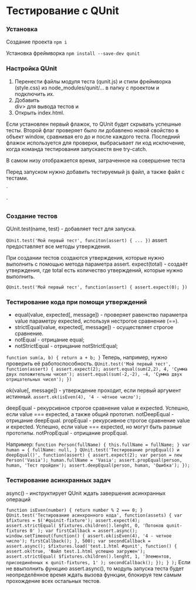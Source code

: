 [//]: # (# = h1)
[//]: # (`...` = code)
[//]: # (> = цитата)
[//]: # (*,-,+ Ненумерованный список)
# Тестирование с QUnit

### Установка
Создание проекта
```npm i```

Установка фреймворка
```npm install --save-dev qunit```

### Настройка QUnit
1. Перенести файлы модуля теста (qunit.js) и стили фреймворка (style.css) из node_modules/qunit/... в папку с проектом и подключить их.
2. Добавить <div id = "qunit"></div>div> для вывода тестов и <div id="qunit-fixture"></div>
3. Открыть index.html.

Если установлен первый флажок, то QUnit будет скрывать успешные тесты.
Второй флаг проверяет было ли добавлено новой свойство в объект window, сравнивая его до и после каждого теста.
Последний флажок используется для проверки, выбрасывает ли код исключение, когда команда тестирования запускаестя вне try-catch.

В самом низу отображается время, затраченное на совершение теста

Перед запуском нужно добавить тестируемый js файл, а также файл с тестами.

`<script src="code.js"></script>
<script src="qunit.js"></script>
<script src="tests.js"></script>`

### Создание тестов

QUnit.test(name, test) - добавляет тест для запуска.

`QUnit.test('Мой первый тест', funciton(assert) {
  ...
})`
assert предоставляет все методы утверждения.

При создании тестов создаются утверждения, которые нужно выполнить с помощью метода параметра assert.
expect(total) - создаёт утверждения, где total есть количество утверждений, которые нужно выполнить.

`QUnit.test('Мой первый тест', function(assert) {
  assert.expect(0);
})`

### Тестирование кода при помощи утверждений

* equal(value, expected[, message]) - проверяет равенство параметра value параметру expected, используя нестрогое сравнение (==).
* strictEqual(value, expected[, message]) - осуществляет строгое сравнение.
* notEqual - отрицание equal;
* notStrictEqual - отрицание notStrictEqual;

`function sum(a, b) {
  return a + b;
}`
Теперь, например, нужно проверить её работоспособность.
`QUnit.test('Мой первый тест', function(assert) {
  assert.expect(2);
  assert.equal(sum(2,2), 4, 'Сумма двух положительны чисел');
  assert.equal(sum(-2,-2), -4, 'Сумма двух отрицательных чисел');
})`

ok(value[, message]) - утверждение проходит, если первый аргумент истинный.
`assert.ok(isEven(4), '4 - чётное число');`

deepEqual - рекурсивное строгое сравнение value и expected. Успешно, если value === expected, а также общий прототип.
notDeepEqual - отрицание deepEqual.
propEqual - рекурсивное строгое сравнение value и expected. Успешно, если value === expected, но могут быть разные прототипы.
notPropEqual - отрицание propEqual.

Например:
`function Person(fullName) {
  this.fullName = fullName;
}
var human = {
  fullName: null,
}
QUnit.test('Тестирование propEqual() и deepEqual()', function(assert) {
  assert.expect(2);
  var person = new Person('Vasia');
  human.fullName = 'Vasia';
  assert.propEqual(person, human, 'Тест пройден');
  assert.deepEqual(person, human, 'Ошибка');
});
`

### Тестирование асинхранных задач

async() - инструктирует QUnit ждать завершения асинхранных операций

`
function isEven(number) {
  return number % 2 === 0;
}
QUnit.test('Тестирование асинхронного кода',
  function(assets) {
    var $fixtures = $('#quinit-fixture');
    assert.expect(4);
    assert.strictEqual(
      $fixtures.children().lenght, 0, 'Потоков qunit-fixtures 0'
    );
    var firstCallback = assert.async();
    window.setTimeout(function() {
      assert.ok(isEven(4), '4 - четное число');
      firstCallback();
    }, 500);
    var secondCallback = assert.async();
    $fixtures.load('test.1.html #qunit', function() {
      assert.ok(true, 'Файл test.1.html успешно загружен');
      assert.strictEqual(
        $fixtures.children().lenght, 1, 'Элементов, присоединённых к qunit-fixtures, 1'
      );
      secondCallback();
    });
  }
);
`
Если не ввыполнить функцию assert.async(), то модуль запуска теста будет неопределённое время ждать вызова функции, блокируя тем самым прохождение всех остальных тестов.